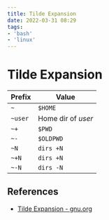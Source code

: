 ```yaml
---
title: Tilde Expansion
date: 2022-03-31 08:29
tags:
- 'bash'
- 'linux'
---
```


# Tilde Expansion

| Prefix  | Value              |
| ------- | ------------------ |
| `~`     | `$HOME`            |
| `~user` | Home dir of _user_ |
| `~+`    | `$PWD`             |
| `~-`    | `$OLDPWD`          |
| `~N`    | `dirs +N`          |
| `~+N`   | `dirs +N`          |
| `~-N`   | `dirs -N`          |

## References

* [Tilde Expansion - gnu.org](https://www.gnu.org/software/bash/manual/html_node/Tilde-Expansion.html)